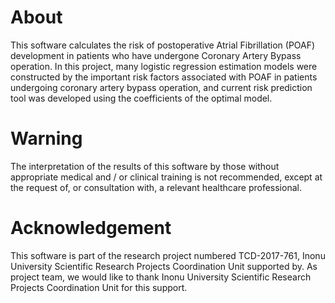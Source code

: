 # About

This software calculates the risk of postoperative Atrial Fibrillation (POAF) development in patients who have undergone Coronary Artery Bypass operation. In this project, many logistic regression estimation models were constructed by the important risk factors associated with POAF in patients undergoing coronary artery bypass operation, and current risk prediction tool was developed using the coefficients of the optimal model.

# Warning
The interpretation of the results of this software by those without appropriate medical and / or clinical training is not recommended, except at the request of, or consultation with, a relevant healthcare professional.

# Acknowledgement
This software is part of the research project numbered TCD-2017-761, Inonu University Scientific Research Projects Coordination Unit supported by. As project team, we would like to thank Inonu University Scientific Research Projects Coordination Unit for this support.
